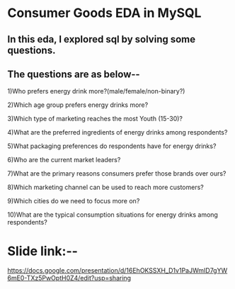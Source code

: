 # Consumer Goods EDA in MySQL

## In this eda, I explored sql by solving some questions.
## The questions are as below--


1)Who prefers energy drink more?(male/female/non-binary?)


2)Which age group prefers energy drinks more?

3)Which type of marketing reaches the most Youth (15-30)?

4)What are the preferred ingredients of energy drinks among respondents?

5)What packaging preferences do respondents have for energy drinks?

6)Who are the current market leaders?

7)What are the primary reasons consumers prefer those brands over ours?

8)Which marketing channel can be used to reach more customers?

9)Which cities do we need to focus more on?

10)What are the typical consumption situations for energy drinks among 
respondents?

# Slide link:-- 
https://docs.google.com/presentation/d/16EhOKSSXH_D1v1PaJWmID7gYW6mE0-TXz5PwOptH0Z4/edit?usp=sharing 

